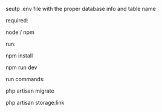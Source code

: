 seutp .env file with the proper database info and table name

required:

node / npm

run:

npm install

npm run dev

run commands:

php artisan migrate

php artisan storage:link